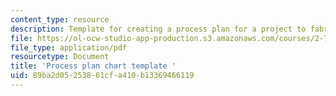 ```yaml
---
content_type: resource
description: Template for creating a process plan for a project to fabricate a part.
file: https://ol-ocw-studio-app-production.s3.amazonaws.com/courses/2-72-elements-of-mechanical-design-spring-2009/89ba2d05253861cfa410b13369466119_MIT2_72s09_res02.pdf
file_type: application/pdf
resourcetype: Document
title: 'Process plan chart template '
uid: 89ba2d05-2538-61cf-a410-b13369466119
---
```

